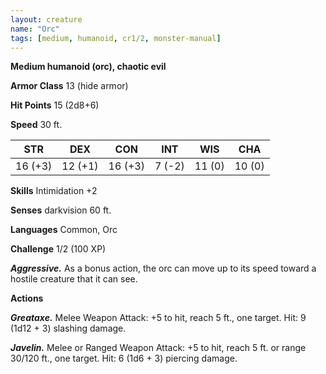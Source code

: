 ```yaml
---
layout: creature
name: "Orc"
tags: [medium, humanoid, cr1/2, monster-manual]
---
```


**Medium humanoid (orc), chaotic evil**

**Armor Class** 13 (hide armor)

**Hit Points** 15 (2d8+6)

**Speed** 30 ft.

|   STR   |   DEX   |   CON   |   INT   |   WIS   |   CHA   |
|:-----:|:-----:|:-----:|:-----:|:-----:|:-----:|
| 16 (+3) | 12 (+1) | 16 (+3) | 7 (-2) | 11 (0) | 10 (0) |

**Skills** Intimidation +2

**Senses** darkvision 60 ft.

**Languages** Common, Orc

**Challenge** 1/2 (100 XP)

***Aggressive.*** As a bonus action, the orc can move up to its speed toward a hostile creature that it can see.

**Actions**

***Greataxe.*** Melee Weapon Attack: +5 to hit, reach 5 ft., one target. Hit: 9 (1d12 + 3) slashing damage.

***Javelin.*** Melee or Ranged Weapon Attack: +5 to hit, reach 5 ft. or range 30/120 ft., one target. Hit: 6 (1d6 + 3) piercing damage.

